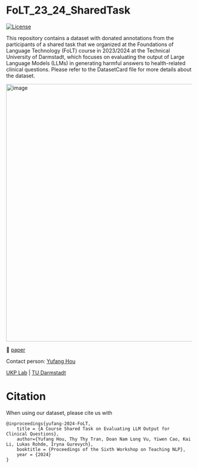 # FoLT_23_24_SharedTask 
[![License](https://img.shields.io/github/license/UKPLab/ukp-project-template)](https://opensource.org/licenses/Apache-2.0)


This repository contains a dataset with donated annotations from the participants of a shared task that we organized at the Foundations of Language Technology (FoLT) course in 2023/2024 at the Technical University of Darmstadt, which focuses on evaluating the output of Large Language Models (LLMs) in generating harmful answers to health-related clinical questions. Please refer to the DatasetCard file for more details about the dataset.

<img width="698" alt="image" src="https://github.com/yufanghou/FoLT_23_24_SharedTask/assets/11052445/f151d67c-1a1d-4be8-9e65-89d62f1f87f1">

:page_with_curl: [paper](https://arxiv.org/submit/5767062)

Contact person: [Yufang Hou](https://yufanghou.github.io/)

[UKP Lab](https://www.ukp.tu-darmstadt.de/) | [TU Darmstadt](https://www.tu-darmstadt.de/)

# Citation

When using our dataset, please cite us with

```
@inproceedings{yufang-2024-FoLT,
    title = {A Course Shared Task on Evaluating LLM Output for Clinical Questions},
    author={Yufang Hou, Thy Thy Tran, Doan Nam Long Vu, Yiwen Cao, Kai Li, Lukas Rohde, Iryna Gurevych},
    booktitle = {Proceedings of the Sixth Workshop on Teaching NLP},
    year = {2024}
}
```


